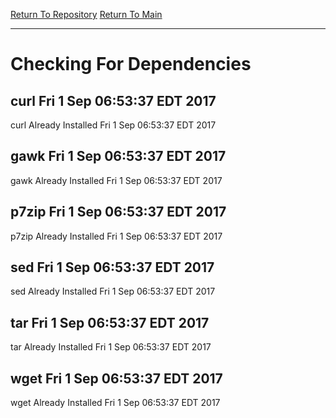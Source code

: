 [Return To Repository](https://github.com/deathbybandaid/piholeparser/blob/master/)
[Return To Main](https://github.com/deathbybandaid/piholeparser/blob/master/RecentRunLogs/README.md)
____________________________________
# Checking For Dependencies

## curl Fri 1 Sep 06:53:37 EDT 2017
curl Already Installed Fri 1 Sep 06:53:37 EDT 2017
## gawk Fri 1 Sep 06:53:37 EDT 2017
gawk Already Installed Fri 1 Sep 06:53:37 EDT 2017
## p7zip Fri 1 Sep 06:53:37 EDT 2017
p7zip Already Installed Fri 1 Sep 06:53:37 EDT 2017
## sed Fri 1 Sep 06:53:37 EDT 2017
sed Already Installed Fri 1 Sep 06:53:37 EDT 2017
## tar Fri 1 Sep 06:53:37 EDT 2017
tar Already Installed Fri 1 Sep 06:53:37 EDT 2017
## wget Fri 1 Sep 06:53:37 EDT 2017
wget Already Installed Fri 1 Sep 06:53:37 EDT 2017
